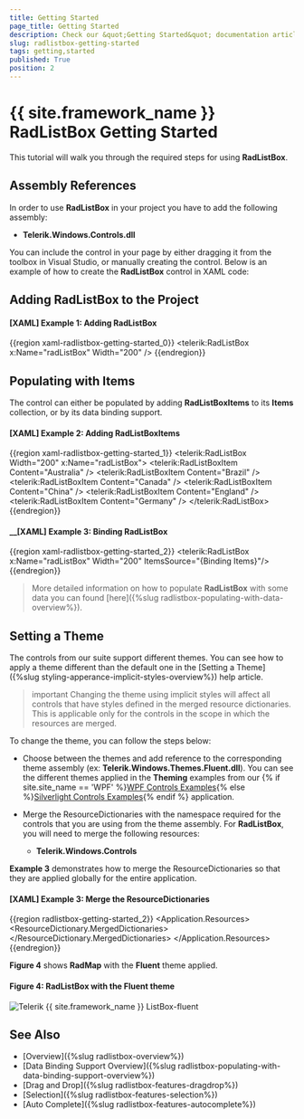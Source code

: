 ```yaml
---
title: Getting Started
page_title: Getting Started
description: Check our &quot;Getting Started&quot; documentation article for the RadListBox {{ site.framework_name }} control.
slug: radlistbox-getting-started
tags: getting,started
published: True
position: 2
---
```


# {{ site.framework_name }} RadListBox Getting Started

This tutorial will walk you through the required steps for using __RadListBox__. 

## Assembly References

In order to use __RadListBox__ in your project you have to add the following assembly:

* __Telerik.Windows.Controls.dll__

You can include the control in your page by either dragging it from the toolbox in Visual Studio, or manually creating the control. Below is an example of how to create the __RadListBox__ control in XAML code:

## Adding RadListBox to the Project

#### __[XAML] Example 1: Adding RadListBox__

{{region xaml-radlistbox-getting-started_0}}
	<telerik:RadListBox x:Name="radListBox" Width="200" />
{{endregion}}

## Populating with Items

The control can either be populated by adding __RadListBoxItems__ to its __Items__ collection, or by its data binding support.

#### __[XAML] Example 2: Adding RadListBoxItems__
{{region xaml-radlistbox-getting-started_1}}
	<telerik:RadListBox  Width="200" x:Name="radListBox">
	    <telerik:RadListBoxItem Content="Australia" />
	    <telerik:RadListBoxItem Content="Brazil" />
	    <telerik:RadListBoxItem Content="Canada" />
	    <telerik:RadListBoxItem Content="China" />
	    <telerik:RadListBoxItem Content="England" />
	    <telerik:RadListBoxItem Content="Germany" />
	</telerik:RadListBox>
{{endregion}}

#### __[XAML] Example 3: Binding RadListBox

{{region xaml-radlistbox-getting-started_2}}
	<telerik:RadListBox x:Name="radListBox" Width="200" 
						ItemsSource="{Binding Items}"/>
{{endregion}}

>More detailed information on how to populate __RadListBox__ with some data you can found [here]({%slug radlistbox-populating-with-data-overview%}).

## Setting a Theme

The controls from our suite support different themes. You can see how to apply a theme different than the default one in the [Setting a Theme]({%slug styling-apperance-implicit-styles-overview%}) help article.

>important Changing the theme using implicit styles will affect all controls that have styles defined in the merged resource dictionaries. This is applicable only for the controls in the scope in which the resources are merged. 

To change the theme, you can follow the steps below:
* Choose between the themes and add reference to the corresponding theme assembly (ex: **Telerik.Windows.Themes.Fluent.dll**). You can see the different themes applied in the **Theming** examples from our {% if site.site_name == 'WPF' %}[WPF Controls Examples](https://demos.telerik.com/wpf/){% else %}[Silverlight Controls Examples](https://demos.telerik.com/silverlight/#ListBox/Theming){% endif %} application.

* Merge the ResourceDictionaries with the namespace required for the controls that you are using from the theme assembly. For __RadListBox__, you will need to merge the following resources:

	* __Telerik.Windows.Controls__

__Example 3__ demonstrates how to merge the ResourceDictionaries so that they are applied globally for the entire application.

#### __[XAML] Example 3: Merge the ResourceDictionaries__  
{{region radlistbox-getting-started_2}}
	<Application.Resources>
		<ResourceDictionary>
			<ResourceDictionary.MergedDictionaries>
				<ResourceDictionary Source="/Telerik.Windows.Themes.Fluent;component/Themes/System.Windows.xaml"/>
				<ResourceDictionary Source="/Telerik.Windows.Themes.Fluent;component/Themes/Telerik.Windows.Controls.xaml"/>				
			</ResourceDictionary.MergedDictionaries>
		</ResourceDictionary>
	</Application.Resources>
{{endregion}}

__Figure 4__ shows __RadMap__ with the **Fluent** theme applied.
	
#### __Figure 4: RadListBox with the Fluent theme__
![Telerik {{ site.framework_name }} ListBox-fluent](images/radlistbox-fluent.png)

## See Also

* [Overview]({%slug radlistbox-overview%})
* [Data Binding Support Overview]({%slug radlistbox-populating-with-data-binding-support-overview%})
* [Drag and Drop]({%slug radlistbox-features-dragdrop%})
* [Selection]({%slug radlistbox-features-selection%})
* [Auto Complete]({%slug radlistbox-features-autocomplete%})